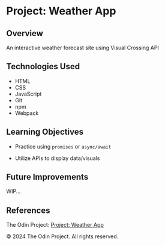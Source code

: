 # Project: Weather App

## Overview

An interactive weather forecast site using Visual Crossing API

## Technologies Used

- HTML
- CSS
- JavaScript
- Git
- npm
- Webpack

## Learning Objectives

- Practice using `promises` or `async/await`

- Utilize APIs to display data/visuals

## Future Improvements

WIP...

## References

The Odin Project: [Project: Weather App](https://www.theodinproject.com/lessons/node-path-javascript-weather-app)

© 2024 The Odin Project. All rights reserved.
